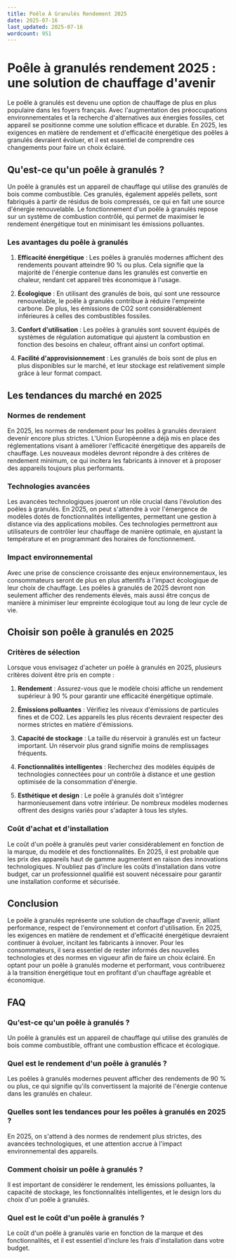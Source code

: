 ```yaml
---
title: Poêle À Granulés Rendement 2025
date: 2025-07-16
last_updated: 2025-07-16
wordcount: 951
---
```


# Poêle à granulés rendement 2025 : une solution de chauffage d'avenir

Le poêle à granulés est devenu une option de chauffage de plus en plus populaire dans les foyers français. Avec l'augmentation des préoccupations environnementales et la recherche d'alternatives aux énergies fossiles, cet appareil se positionne comme une solution efficace et durable. En 2025, les exigences en matière de rendement et d'efficacité énergétique des poêles à granulés devraient évoluer, et il est essentiel de comprendre ces changements pour faire un choix éclairé.

## Qu'est-ce qu'un poêle à granulés ?

Un poêle à granulés est un appareil de chauffage qui utilise des granulés de bois comme combustible. Ces granulés, également appelés pellets, sont fabriqués à partir de résidus de bois compressés, ce qui en fait une source d'énergie renouvelable. Le fonctionnement d'un poêle à granulés repose sur un système de combustion contrôlé, qui permet de maximiser le rendement énergétique tout en minimisant les émissions polluantes.

### Les avantages du poêle à granulés

1. **Efficacité énergétique** : Les poêles à granulés modernes affichent des rendements pouvant atteindre 90 % ou plus. Cela signifie que la majorité de l'énergie contenue dans les granulés est convertie en chaleur, rendant cet appareil très économique à l'usage.

2. **Écologique** : En utilisant des granulés de bois, qui sont une ressource renouvelable, le poêle à granulés contribue à réduire l'empreinte carbone. De plus, les émissions de CO2 sont considérablement inférieures à celles des combustibles fossiles.

3. **Confort d'utilisation** : Les poêles à granulés sont souvent équipés de systèmes de régulation automatique qui ajustent la combustion en fonction des besoins en chaleur, offrant ainsi un confort optimal.

4. **Facilité d'approvisionnement** : Les granulés de bois sont de plus en plus disponibles sur le marché, et leur stockage est relativement simple grâce à leur format compact.

## Les tendances du marché en 2025

### Normes de rendement

En 2025, les normes de rendement pour les poêles à granulés devraient devenir encore plus strictes. L'Union Européenne a déjà mis en place des réglementations visant à améliorer l'efficacité énergétique des appareils de chauffage. Les nouveaux modèles devront répondre à des critères de rendement minimum, ce qui incitera les fabricants à innover et à proposer des appareils toujours plus performants.

### Technologies avancées

Les avancées technologiques joueront un rôle crucial dans l'évolution des poêles à granulés. En 2025, on peut s'attendre à voir l'émergence de modèles dotés de fonctionnalités intelligentes, permettant une gestion à distance via des applications mobiles. Ces technologies permettront aux utilisateurs de contrôler leur chauffage de manière optimale, en ajustant la température et en programmant des horaires de fonctionnement.

### Impact environnemental

Avec une prise de conscience croissante des enjeux environnementaux, les consommateurs seront de plus en plus attentifs à l'impact écologique de leur choix de chauffage. Les poêles à granulés de 2025 devront non seulement afficher des rendements élevés, mais aussi être conçus de manière à minimiser leur empreinte écologique tout au long de leur cycle de vie.

## Choisir son poêle à granulés en 2025

### Critères de sélection

Lorsque vous envisagez d'acheter un poêle à granulés en 2025, plusieurs critères doivent être pris en compte :

1. **Rendement** : Assurez-vous que le modèle choisi affiche un rendement supérieur à 90 % pour garantir une efficacité énergétique optimale.

2. **Émissions polluantes** : Vérifiez les niveaux d'émissions de particules fines et de CO2. Les appareils les plus récents devraient respecter des normes strictes en matière d'émissions.

3. **Capacité de stockage** : La taille du réservoir à granulés est un facteur important. Un réservoir plus grand signifie moins de remplissages fréquents.

4. **Fonctionnalités intelligentes** : Recherchez des modèles équipés de technologies connectées pour un contrôle à distance et une gestion optimisée de la consommation d'énergie.

5. **Esthétique et design** : Le poêle à granulés doit s'intégrer harmonieusement dans votre intérieur. De nombreux modèles modernes offrent des designs variés pour s'adapter à tous les styles.

### Coût d'achat et d'installation

Le coût d'un poêle à granulés peut varier considérablement en fonction de la marque, du modèle et des fonctionnalités. En 2025, il est probable que les prix des appareils haut de gamme augmentent en raison des innovations technologiques. N'oubliez pas d'inclure les coûts d'installation dans votre budget, car un professionnel qualifié est souvent nécessaire pour garantir une installation conforme et sécurisée.

## Conclusion

Le poêle à granulés représente une solution de chauffage d'avenir, alliant performance, respect de l'environnement et confort d'utilisation. En 2025, les exigences en matière de rendement et d'efficacité énergétique devraient continuer à évoluer, incitant les fabricants à innover. Pour les consommateurs, il sera essentiel de rester informés des nouvelles technologies et des normes en vigueur afin de faire un choix éclairé. En optant pour un poêle à granulés moderne et performant, vous contribuerez à la transition énergétique tout en profitant d'un chauffage agréable et économique.

## FAQ

### Qu'est-ce qu'un poêle à granulés ?

Un poêle à granulés est un appareil de chauffage qui utilise des granulés de bois comme combustible, offrant une combustion efficace et écologique.

### Quel est le rendement d'un poêle à granulés ?

Les poêles à granulés modernes peuvent afficher des rendements de 90 % ou plus, ce qui signifie qu'ils convertissent la majorité de l'énergie contenue dans les granulés en chaleur.

### Quelles sont les tendances pour les poêles à granulés en 2025 ?

En 2025, on s'attend à des normes de rendement plus strictes, des avancées technologiques, et une attention accrue à l'impact environnemental des appareils.

### Comment choisir un poêle à granulés ?

Il est important de considérer le rendement, les émissions polluantes, la capacité de stockage, les fonctionnalités intelligentes, et le design lors du choix d'un poêle à granulés.

### Quel est le coût d'un poêle à granulés ?

Le coût d'un poêle à granulés varie en fonction de la marque et des fonctionnalités, et il est essentiel d'inclure les frais d'installation dans votre budget.